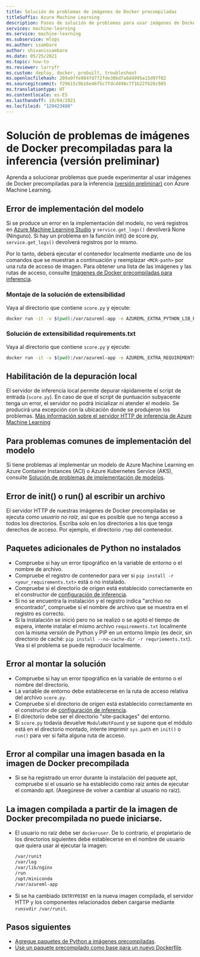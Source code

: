 ```yaml
---
title: Solución de problemas de imágenes de Docker precompiladas
titleSuffix: Azure Machine Learning
description: Pasos de solución de problemas para usar imágenes de Docker precompiladas para la inferencia.
services: machine-learning
ms.service: machine-learning
ms.subservice: mlops
ms.author: ssambare
author: shivanissambare
ms.date: 05/25/2021
ms.topic: how-to
ms.reviewer: larryfr
ms.custom: deploy, docker, prebuilt, troubleshoot
ms.openlocfilehash: 209a9ffe884fd772fde30bd7a6d4995a15d97f02
ms.sourcegitcommit: f29615c9b16e46f5c7fdcd498c7f1b22f626c985
ms.translationtype: HT
ms.contentlocale: es-ES
ms.lasthandoff: 10/04/2021
ms.locfileid: "129423488"
---
```

# <a name="troubleshooting-prebuilt-docker-images-for-inference-preview"></a>Solución de problemas de imágenes de Docker precompiladas para la inferencia (versión preliminar)

Aprenda a solucionar problemas que puede experimentar al usar imágenes de Docker precompiladas para la inferencia [(versión preliminar)](https://azure.microsoft.com/support/legal/preview-supplemental-terms/) con Azure Machine Learning.

## <a name="model-deployment-failed"></a>Error de implementación del modelo

Si se produce un error en la implementación del modelo, no verá registros en [Azure Machine Learning Studio](https://ml.azure.com/) y `service.get_logs()` devolverá None (Ninguno).
Si hay un problema en la función init() de score.py, `service.get_logs()` devolverá registros por lo mismo.

Por lo tanto, deberá ejecutar el contenedor localmente mediante uno de los comandos que se muestran a continuación y reemplazar `<MCR-path>` por una ruta de acceso de imagen. Para obtener una lista de las imágenes y las rutas de acceso, consulte [Imágenes de Docker precompiladas para inferencia](concept-prebuilt-docker-images-inference.md).

### <a name="mounting-extensibility-solution"></a>Montaje de la solución de extensibilidad

Vaya al directorio que contiene `score.py` y ejecute:

```bash
docker run -it -v $(pwd):/var/azureml-app -e AZUREML_EXTRA_PYTHON_LIB_PATH="myenv/lib/python3.7/site-packages" <mcr-path>
```

### <a name="requirementstxt-extensibility-solution"></a>Solución de extensibilidad requirements.txt

Vaya al directorio que contiene `score.py` y ejecute:

```bash
docker run -it -v $(pwd):/var/azureml-app -e AZUREML_EXTRA_REQUIREMENTS_TXT="requirements.txt" <mcr-path>
```

## <a name="enable-local-debugging"></a>Habilitación de la depuración local

El servidor de inferencia local permite depurar rápidamente el script de entrada (`score.py`). En caso de que el script de puntuación subyacente tenga un error, el servidor no podrá inicializar ni atender el modelo. Se producirá una excepción con la ubicación donde se produjeron los problemas. [Más información sobre el servidor HTTP de inferencia de Azure Machine Learning](how-to-inference-server-http.md)

## <a name="for-common-model-deployment-issues"></a>Para problemas comunes de implementación del modelo

Si tiene problemas al implementar un modelo de Azure Machine Learning en Azure Container Instances (ACI) o Azure Kubernetes Service (AKS), consulte [Solución de problemas de implementación de modelos](how-to-troubleshoot-deployment.md).

## <a name="init-or-run-failing-to-write-a-file"></a>Error de init() o run() al escribir un archivo

El servidor HTTP de nuestras imágenes de Docker precompiladas se ejecuta como *usuario no raíz*, así que es posible que no tenga acceso a todos los directorios. Escriba solo en los directorios a los que tenga derechos de acceso. Por ejemplo, el directorio `/tmp` del contenedor.

## <a name="extra-python-packages-not-installed"></a>Paquetes adicionales de Python no instalados

* Compruebe si hay un error tipográfico en la variable de entorno o el nombre de archivo.
* Compruebe el registro de contenedor para ver si `pip install -r <your_requirements.txt>` está o no instalado.
* Compruebe si el directorio de origen está establecido correctamente en el constructor de [configuración de inferencia](/python/api/azureml-core/azureml.core.model.inferenceconfig#constructor).
* Si no se encuentra la instalación y el registro indica "archivo no encontrado", compruebe si el nombre de archivo que se muestra en el registro es correcto.
* Si la instalación se inició pero no se realizó o se agotó el tiempo de espera, intente instalar el mismo archivo `requirements.txt` localmente con la misma versión de Python y PIP en un entorno limpio (es decir, sin directorio de caché: `pip install --no-cache-dir -r requriements.txt`). Vea si el problema se puede reproducir localmente.

## <a name="mounting-solution-failed"></a>Error al montar la solución

* Compruebe si hay un error tipográfico en la variable de entorno o el nombre del directorio.
* La variable de entorno debe establecerse en la ruta de acceso relativa del archivo `score.py`.
* Compruebe si el directorio de origen está establecido correctamente en el constructor de [configuración de inferencia](/python/api/azureml-core/azureml.core.model.inferenceconfig#constructor).
* El directorio debe ser el directorio "site-packages" del entorno.
* Si `score.py` todavía devuelve `ModuleNotFound` y se supone que el módulo está en el directorio montado, intente imprimir `sys.path` en `init()` o `run()` para ver si falta alguna ruta de acceso.

## <a name="building-an-image-based-on-the-prebuilt-docker-image-failed"></a>Error al compilar una imagen basada en la imagen de Docker precompilada

* Si se ha registrado un error durante la instalación del paquete apt, compruebe si el usuario se ha establecido como raíz antes de ejecutar el comando apt. (Asegúrese de volver a cambiar al usuario no raíz). 

## <a name="image-built-based-on-the-prebuilt-docker-image-cant-boot-up"></a>La imagen compilada a partir de la imagen de Docker precompilada no puede iniciarse.

* El usuario no raíz debe ser `dockeruser`. De lo contrario, el propietario de los directorios siguientes debe establecerse en el nombre de usuario que quiera usar al ejecutar la imagen:

    ```bash
    /var/runit
    /var/log
    /var/lib/nginx
    /run
    /opt/miniconda
    /var/azureml-app
    ```

* Si se ha cambiado `ENTRYPOINT` en la nueva imagen compilada, el servidor HTTP y los componentes relacionados deben cargarse mediante `runsvdir /var/runit`.

## <a name="next-steps"></a>Pasos siguientes

* [Agregue paquetes de Python a imágenes precompiladas](how-to-prebuilt-docker-images-inference-python-extensibility.md).
* [Use un paquete precompilado como base para un nuevo Dockerfile](how-to-extend-prebuilt-docker-image-inference.md).